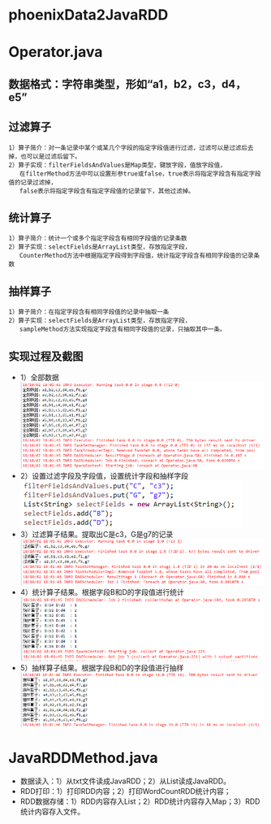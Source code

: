 # phoenixData2JavaRDD
# Operator.java
## 数据格式：字符串类型，形如“a1，b2，c3，d4，e5”
## 过滤算子
    1）算子简介：对一条记录中某个或某几个字段的指定字段值进行过滤，过滤可以是过滤后去掉，也可以是过滤后留下。
    2）算子实现：filterFieldsAndValues是Map类型，键放字段，值放字段值，
       在filterMethod方法中可以设置形参true或false，true表示将指定字段含有指定字段值的记录过滤掉，
       false表示将指定字段含有指定字段值的记录留下，其他过滤掉。
## 统计算子
    1）算子简介：统计一个或多个指定字段含有相同字段值的记录条数
    2）算子实现：selectFields是ArrayList类型，存放指定字段，
       CounterMethod方法中根据指定字段得到字段值，统计指定字段含有相同字段值的记录条数
## 抽样算子
    1）算子简介：在指定字段含有相同字段值的记录中抽取一条
    2）算子实现：selectFields是ArrayList类型，存放指定字段，
       sampleMethod方法实现指定字段含有相同字段值的记录，只抽取其中一条。
## 实现过程及截图
* 1）全部数据![图1](https://github.com/superxinxin/phoenixData2JavaRDD/blob/master/Images/1.PNG)
* 2）设置过滤字段及字段值，设置统计字段和抽样字段![图2](https://github.com/superxinxin/phoenixData2JavaRDD/blob/master/Images/5.PNG)
* 3）过滤算子结果。提取出C是c3，G是g7的记录![图3](https://github.com/superxinxin/phoenixData2JavaRDD/blob/master/Images/2.PNG)
* 4）统计算子结果。根据字段B和D的字段值进行统计![图4](https://github.com/superxinxin/phoenixData2JavaRDD/blob/master/Images/3.PNG)
* 5）抽样算子结果。根据字段B和D的字段值进行抽样![图5](https://github.com/superxinxin/phoenixData2JavaRDD/blob/master/Images/4.PNG)
# JavaRDDMethod.java
* 数据读入：1）从txt文件读成JavaRDD；2）从List<String>读成JavaRDD。
* RDD打印：1）打印RDD内容；2）打印WordCountRDD统计内容；
* RDD数据存储：1）RDD内容存入List；2）RDD统计内容存入Map；3）RDD统计内容存入文件。
